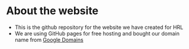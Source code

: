 # About the website
* This is the github repository for the website we have created for HRL
* We are using GitHub pages for free hosting and bought our domain name from [Google Domains](https://domains.google/)
